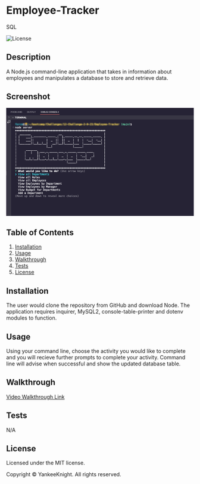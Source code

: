 # Employee-Tracker
SQL

![License](https://img.shields.io/badge/license-MIT-blue.svg)

## Description
A Node.js command-line application that takes in information about employees and manipulates a database to store and retrieve data.

## Screenshot
![Screenshot](./assets/images/module12screenshot.png)

## Table of Contents
1. [Installation](#installation)
2. [Usage](#usage)
3. [Walkthrough](#walkthrough)
4. [Tests](#tests)
5. [License](#license)

## Installation
The user would clone the repository from GitHub and download Node. The application requires inquirer, MySQL2, console-table-printer and dotenv modules to function.

## Usage
Using your command line, choose the activity you would like to complete and you will recieve further prompts to complete your activity. Command line will advise when successful and show the updated database table.

## Walkthrough
[Video Walkthrough Link](https://drive.google.com/file/d/1_a8lYgEO4t9n3sNg0-GbOP3xlQCksdED/view?usp=sharing)

## Tests
N/A

## License

Licensed under the MIT license.

Copyright © YankeeKnight. All rights reserved.
